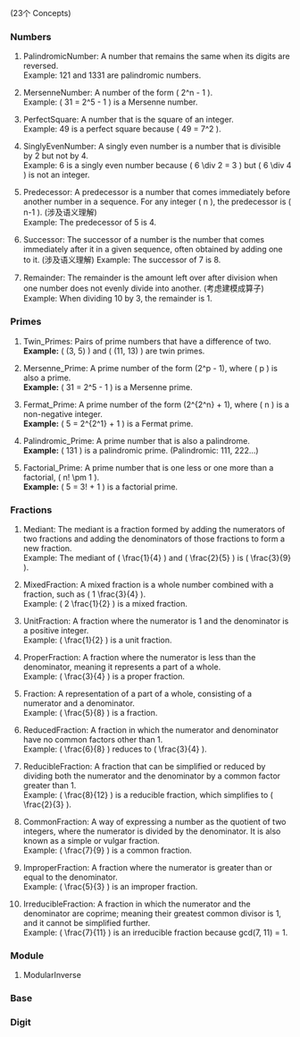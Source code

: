 (23个 Concepts)

### Numbers

1. PalindromicNumber: A number that remains the same when its digits are reversed.  
   Example: 121 and 1331 are palindromic numbers.

2. MersenneNumber: A number of the form \( 2^n - 1 \).  
    Example: \( 31 = 2^5 - 1 \) is a Mersenne number.

3. PerfectSquare: A number that is the square of an integer.  
    Example: 49 is a perfect square because \( 49 = 7^2 \).

4. SinglyEvenNumber: A singly even number is a number that is divisible by 2 but not by 4.  
    Example: 6 is a singly even number because \( 6 \div 2 = 3 \) but \( 6 \div 4 \) is not an integer.

5. Predecessor: A predecessor is a number that comes immediately before another number in a sequence. For any integer \( n \), the predecessor is \( n-1 \). (涉及语义理解)  
    Example: The predecessor of 5 is 4.

6. Successor: The successor of a number is the number that comes immediately after it in a given sequence, often obtained by adding one to it. (涉及语义理解) 
    Example: The successor of 7 is 8.

8. Remainder: The remainder is the amount left over after division when one number does not evenly divide into another.  (考虑建模成算子)
   Example: When dividing 10 by 3, the remainder is 1.



### Primes

1. Twin_Primes: Pairs of prime numbers that have a difference of two.  
   **Example:** \( (3, 5) \) and \( (11, 13) \) are twin primes.  

2. Mersenne_Prime: A prime number of the form \(2^p - 1\), where \( p \) is also a prime.  
   **Example:** \( 31 = 2^5 - 1 \) is a Mersenne prime.  

3. Fermat_Prime: A prime number of the form \(2^{2^n} + 1\), where \( n \) is a non-negative integer.  
   **Example:** \( 5 = 2^{2^1} + 1 \) is a Fermat prime.  

4. Palindromic_Prime: A prime number that is also a palindrome.  
   **Example:** \( 131 \) is a palindromic prime.  (Palindromic: 111, 222...)

5. Factorial_Prime: A prime number that is one less or one more than a factorial, \( n! \pm 1 \).  
   **Example:** \( 5 = 3! + 1 \) is a factorial prime.  


### Fractions

1. Mediant: The mediant is a fraction formed by adding the numerators of two fractions and adding the denominators of those fractions to form a new fraction.  
    Example: The mediant of \( \frac{1}{4} \) and \( \frac{2}{5} \) is \( \frac{3}{9} \).

2. MixedFraction: A mixed fraction is a whole number combined with a fraction, such as \( 1 \frac{3}{4} \).  
    Example: \( 2 \frac{1}{2} \) is a mixed fraction.

3. UnitFraction: A fraction where the numerator is 1 and the denominator is a positive integer.  
    Example: \( \frac{1}{2} \) is a unit fraction.

4. ProperFraction: A fraction where the numerator is less than the denominator, meaning it represents a part of a whole.  
   Example: \( \frac{3}{4} \) is a proper fraction.

5. Fraction: A representation of a part of a whole, consisting of a numerator and a denominator.  
   Example: \( \frac{5}{8} \) is a fraction.

6. ReducedFraction: A fraction in which the numerator and denominator have no common factors other than 1.  
    Example: \( \frac{6}{8} \) reduces to \( \frac{3}{4} \).

7. ReducibleFraction: A fraction that can be simplified or reduced by dividing both the numerator and the denominator by a common factor greater than 1.  
    Example: \( \frac{8}{12} \) is a reducible fraction, which simplifies to \( \frac{2}{3} \).

8. CommonFraction: A way of expressing a number as the quotient of two integers, where the numerator is divided by the denominator. It is also known as a simple or vulgar fraction.  
    Example: \( \frac{7}{9} \) is a common fraction.

9. ImproperFraction: A fraction where the numerator is greater than or equal to the denominator.  
    Example: \( \frac{5}{3} \) is an improper fraction.

10. IrreducibleFraction: A fraction in which the numerator and the denominator are coprime; meaning their greatest common divisor is 1, and it cannot be simplified further.  
    Example: \( \frac{7}{11} \) is an irreducible fraction because gcd(7, 11) = 1.


### Module

1. ModularInverse


### Base

### Digit